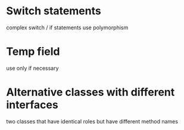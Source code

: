 # Switch statements
complex switch / if statements
use polymorphism

# Temp field
use only if necessary

# Alternative classes with different interfaces
two classes that have identical roles but have different method names
